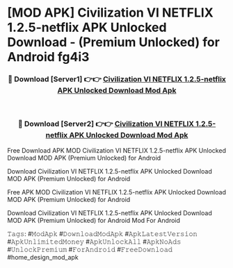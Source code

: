 # [MOD APK] Civilization VI NETFLIX 1.2.5-netflix APK Unlocked Download - (Premium Unlocked) for Android fg4i3



<div align="center">
<h3>🔴 Download [Server1] 👉👉 <a href="https://momento.my/?title=Civilization_VI_NETFLIX_1.2.5-netflix_APK_Unlocked_Download">Civilization VI NETFLIX 1.2.5-netflix APK Unlocked Download Mod Apk</a></h3><br>

<h3>🔴 Download [Server2] 👉👉 <a href="https://momento.my/?title=Civilization_VI_NETFLIX_1.2.5-netflix_APK_Unlocked_Download">Civilization VI NETFLIX 1.2.5-netflix APK Unlocked Download Mod Apk</a></h3>
</div>



Free Download APK MOD Civilization VI NETFLIX 1.2.5-netflix APK Unlocked Download MOD APK (Premium Unlocked) for Android

Download Civilization VI NETFLIX 1.2.5-netflix APK Unlocked Download MOD APK (Premium Unlocked) for Android

Free APK MOD Civilization VI NETFLIX 1.2.5-netflix APK Unlocked Download MOD APK (Premium Unlocked) for Android

Download Civilization VI NETFLIX 1.2.5-netflix APK Unlocked Download MOD APK (Premium Unlocked) for Android Mod For Android

𝚃𝚊𝚐𝚜: #𝙼𝚘𝚍𝙰𝚙𝚔 #𝙳𝚘𝚠𝚗𝚕𝚘𝚊𝚍𝙼𝚘𝚍𝙰𝚙𝚔 #𝙰𝚙𝚔𝙻𝚊𝚝𝚎𝚜𝚝𝚅𝚎𝚛𝚜𝚒𝚘𝚗 #𝙰𝚙𝚔𝚄𝚗𝚕𝚒𝚖𝚒𝚝𝚎𝚍𝙼𝚘𝚗𝚎𝚢 #𝙰𝚙𝚔𝚄𝚗𝚕𝚘𝚌𝚔𝙰𝚕𝚕 #𝙰𝚙𝚔𝙽𝚘𝙰𝚍𝚜 #𝚄𝚗𝚕𝚘𝚌𝚔𝙿𝚛𝚎𝚖𝚒𝚞𝚖 #𝙵𝚘𝚛𝙰𝚗𝚍𝚛𝚘𝚒𝚍 #𝙵𝚛𝚎𝚎𝙳𝚘𝚠𝚗𝚕𝚘𝚊𝚍 #home_design_mod_apk
